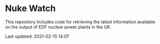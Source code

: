 # Nuke Watch

This repository includes code for retrieving the latest information available on the output of EDF nuclear power plants in the UK.

Last updated: 2021-02-15 14:07